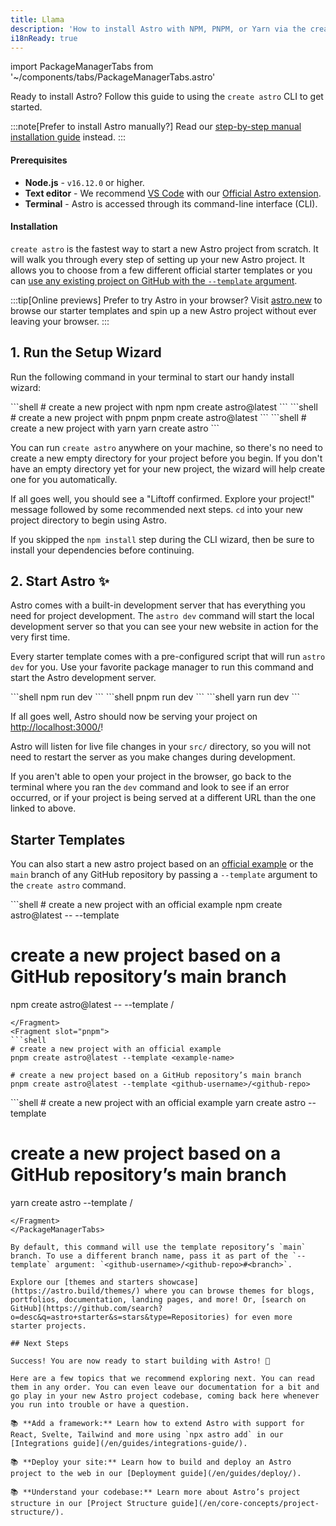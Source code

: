 ```yaml
---
title: Llama
description: 'How to install Astro with NPM, PNPM, or Yarn via the create-astro CLI tool.'
i18nReady: true
---
```

import PackageManagerTabs from '~/components/tabs/PackageManagerTabs.astro'


Ready to install Astro? Follow this guide to using the `create astro` CLI to get started.

:::note[Prefer to install Astro manually?]
Read our [step-by-step manual installation guide](/en/install/manual/) instead.
:::
#### Prerequisites

- **Node.js** - `v16.12.0` or higher.
- **Text editor** - We recommend [VS Code](https://code.visualstudio.com/) with our [Official Astro extension](https://marketplace.visualstudio.com/items?itemName=astro-build.astro-vscode).
- **Terminal** - Astro is accessed through its command-line interface (CLI).

#### Installation

`create astro` is the fastest way to start a new Astro project from scratch. It will walk you through every step of setting up your new Astro project. It allows you to choose from a few different official starter templates or you can [use any existing project on GitHub with the `--template` argument](#starter-templates).

:::tip[Online previews]
Prefer to try Astro in your browser? Visit [astro.new](https://astro.new/) to browse our starter templates and spin up a new Astro project without ever leaving your browser.
:::

## 1. Run the Setup Wizard

Run the following command in your terminal to start our handy install wizard:

<PackageManagerTabs>
  <Fragment slot="npm">
  ```shell
  # create a new project with npm
  npm create astro@latest
  ```
  </Fragment>
  <Fragment slot="pnpm">
  ```shell
  # create a new project with pnpm
  pnpm create astro@latest
  ```
  </Fragment>
  <Fragment slot="yarn">
  ```shell
  # create a new project with yarn
  yarn create astro
  ```
  </Fragment>
</PackageManagerTabs>

You can run `create astro` anywhere on your machine, so there's no need to create a new empty directory for your project before you begin. If you don't have an empty directory yet for your new project, the wizard will help create one for you automatically.

If all goes well, you should see a "Liftoff confirmed. Explore your project!" message followed by some recommended next steps. `cd` into your new project directory to begin using Astro.

If you skipped the `npm install` step during the CLI wizard, then be sure to install your dependencies before continuing.

## 2. Start Astro ✨

Astro comes with a built-in development server that has everything you need for project development. The `astro dev` command will start the local development server so that you can see your new website in action for the very first time.

Every starter template comes with a pre-configured script that will run `astro dev` for you. Use your favorite package manager to run this command and start the Astro development server.

<PackageManagerTabs>
  <Fragment slot="npm">
  ```shell
  npm run dev
  ```
  </Fragment>
  <Fragment slot="pnpm">
  ```shell
  pnpm run dev
  ```
  </Fragment>
  <Fragment slot="yarn">
  ```shell
  yarn run dev
  ```
  </Fragment>
</PackageManagerTabs>


If all goes well, Astro should now be serving your project on [http://localhost:3000/](http://localhost:3000/)!

Astro will listen for live file changes in your `src/` directory, so you will not need to restart the server as you make changes during development.

If you aren't able to open your project in the browser, go back to the terminal where you ran the `dev` command and look to see if an error occurred, or if your project is being served at a different URL than the one linked to above.

## Starter Templates

You can also start a new astro project based on an [official example](https://github.com/withastro/astro/tree/main/examples) or the `main` branch of any GitHub repository by passing a `--template` argument to the `create astro` command.

<PackageManagerTabs>
  <Fragment slot="npm">
  ```shell
  # create a new project with an official example
  npm create astro@latest -- --template <example-name>

  # create a new project based on a GitHub repository’s main branch
  npm create astro@latest -- --template <github-username>/<github-repo>
  ```
  </Fragment>
  <Fragment slot="pnpm">
  ```shell
  # create a new project with an official example
  pnpm create astro@latest --template <example-name>
  
  # create a new project based on a GitHub repository’s main branch
  pnpm create astro@latest --template <github-username>/<github-repo>
  ```
  </Fragment>
  <Fragment slot="yarn">
  ```shell
  # create a new project with an official example
  yarn create astro --template <example-name>
  
  # create a new project based on a GitHub repository’s main branch
  yarn create astro --template <github-username>/<github-repo>
  ```
  </Fragment>
</PackageManagerTabs>

By default, this command will use the template repository’s `main` branch. To use a different branch name, pass it as part of the `--template` argument: `<github-username>/<github-repo>#<branch>`.

Explore our [themes and starters showcase](https://astro.build/themes/) where you can browse themes for blogs, portfolios, documentation, landing pages, and more! Or, [search on GitHub](https://github.com/search?o=desc&q=astro+starter&s=stars&type=Repositories) for even more starter projects.

## Next Steps

Success! You are now ready to start building with Astro! 🥳

Here are a few topics that we recommend exploring next. You can read them in any order. You can even leave our documentation for a bit and go play in your new Astro project codebase, coming back here whenever you run into trouble or have a question.

📚 **Add a framework:** Learn how to extend Astro with support for React, Svelte, Tailwind and more using `npx astro add` in our [Integrations guide](/en/guides/integrations-guide/).

📚 **Deploy your site:** Learn how to build and deploy an Astro project to the web in our [Deployment guide](/en/guides/deploy/).

📚 **Understand your codebase:** Learn more about Astro’s project structure in our [Project Structure guide](/en/core-concepts/project-structure/).